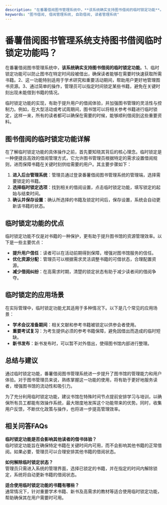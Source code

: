 ```yaml
---
description: "在番薯借阅图书管理系统中，**该系统确实支持图书借阅的临时锁定功能**。1、临时锁定功能可以防止图书在特定时间段被借出，确保读者能够在需要时快速获取所需书籍。2、这一功能特别适用于学术研究和重要活动期间，帮助用户更好地管理图书资源。3、通过简单的操作，管理员可以指定时间锁定某些书籍，避免在关键时刻出现未能借到书籍的情况。"
keywords: "图书借阅, 借阅管理系统, 自助借阅, 读者管理系统"
---
```

# 番薯借阅图书管理系统支持图书借阅临时锁定功能吗？

在番薯借阅图书管理系统中，**该系统确实支持图书借阅的临时锁定功能**。1、临时锁定功能可以防止图书在特定时间段被借出，确保读者能够在需要时快速获取所需书籍。2、这一功能特别适用于学术研究和重要活动期间，帮助用户更好地管理图书资源。3、通过简单的操作，管理员可以指定时间锁定某些书籍，避免在关键时刻出现未能借到书籍的情况。

临时锁定功能的实现，有助于提升用户的借阅体验，并加强图书管理的灵活性与控制力。例如，在大型活动或考试周期间，图书馆可以将相关参考书籍进行临时锁定，这样一来，所有的读者都可以确保在需要的时候，能够顺利借阅到这些重要资料。

## **图书借阅的临时锁定功能详解**

在了解临时锁定功能的具体操作之前，首先要知晓其背后的核心理念。临时锁定是一种便捷且高效的借阅管理方式，它允许图书管理员根据特定的需求设置借阅规则，进而保障书籍在关键时刻供给需要的用户。其主要步骤如下：

1. **进入后台管理系统**：管理员通过登录番薯借阅图书管理系统的管理端，选择需要锁定的书籍。
2. **选择临时锁定选项**：找到相关的借阅设置，点击临时锁定功能，填写锁定的起始与结束时间。
3. **确认并保存设置**：确认所选择的书籍及锁定时间后，保存设置，系统会自动更新该书籍的状态。

## **临时锁定功能的优点**

临时锁定功能不仅是对书籍的一种保护，更有助于提升图书馆的资源管理效率。以下是一些主要优点：

- **提升用户信任**：读者可以在活动前期得到保障，增强对图书馆服务的信任。
- **优化资源分配**：管理员可以根据需求灵活调整书籍的可借状态，合理配置资源。
- **减少借阅纠纷**：在高需求时期，清楚的锁定状态有助于减少读者间的借阅争夺。

## **临时锁定的应用场景**

在实际管理中，临时锁定功能尤其适用于多种情况下。以下是几个常见的应用场景：

- **学术会议准备期间**：相关文献和参考书籍被锁定以供参会者使用。
- **重要考试复习**：为考生提供必须的参考书籍保障，避免因借出而造成的临时短缺。
- **新书发布**：新书发布时，可以暂不对外借出，使得图书馆内部进行整理。

## **总结与建议**

通过临时锁定功能，番薯借阅图书管理系统进一步提升了图书馆的管理能力和用户体验。对于图书管理员来说，熟练掌握这一功能的使用，将有助于更好地服务读者，增强图书馆的流动性和吸引力。

为了充分利用临时锁定功能，建议书馆在特殊时间节点提前安排学习与培训，以确保所有员工都能有效操作系统，最大限度地发挥这个功能带来的优势。同时，收集用户反馈，不断优化政策与操作，也将进一步提高管理效率。

## 相关问答FAQs

**临时锁定功能是否会影响其他读者的借书体验？**  
临时锁定功能旨在确保特定书籍在关键时间内可用，而不会影响其他书籍的正常借阅。如果必要，管理员可以合理安排其他书籍的借阅状态。

**如何解除临时锁定状态？**  
管理员只需进入系统的管理界面，选择已锁定的书籍，并在指定的时间内解除锁定，系统将自动更新书籍的借阅状态。

**适合使用临时锁定功能的书籍有哪些？**  
通常情况下，针对重要学术书籍、新书及高需求的教材等适合使用临时锁定功能，帮助确保其在用户需要时可用。
